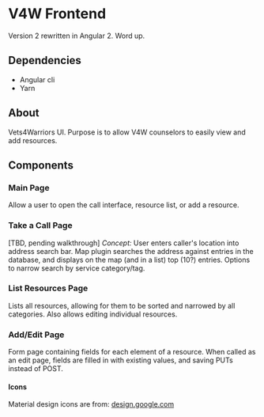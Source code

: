# V4W Frontend

Version 2 rewritten in Angular 2. Word up.

## Dependencies
- Angular cli
- Yarn

## About
Vets4Warriors UI. Purpose is to allow V4W counselors to easily view and add resources.

## Components

### Main Page
Allow a user to open the call interface, resource list, or add a resource.
### Take a Call Page
[TBD, pending walkthrough]
*Concept:* User enters caller's location into address search bar. Map plugin searches the address against entries in the database, and displays on the map (and in a list) top (10?) entries. Options to narrow search by service category/tag.
### List Resources Page
Lists all resources, allowing for them to be sorted and narrowed by all categories. Also allows editing individual resources.
### Add/Edit Page
Form page containing fields for each element of a resource. When called as an edit page, fields are filled in with existing values, and saving PUTs instead of POST.  
#### Icons  
Material design icons are from: [design.google.com](https://design.google.com/icons/)  
